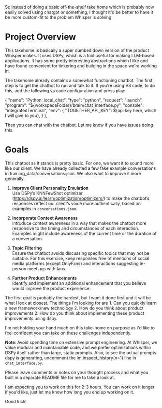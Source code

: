 So instead of doing a basic off-the-shelf take home which is probably now easily solved using chatgpt or something, I thought it'd be better to have it be more custom-fit to the problem Whisper is solving.

# Project Overview

This takehome is basically a super dumbed down version of the product Whisper makes. It uses DSPy, which is a tool useful for making LLM-based applications. It has some pretty interesting abstractions which I like and have found convenient for tinkering and building in the space we're working in.

The takehome already contains a somewhat functioning chatbot. The first step is to get the chatbot to run and talk to it. If you're using VS code, to do this, add the following vs code configuration and press play:

{
    "name": "Python: local_chat",
    "type": "python",
    "request": "launch",
    "program": "${workspaceFolder}/brain/chat_interface.py",
    "console": "integratedTerminal",
    "env": {
        "TOGETHER_API_KEY": ${api key here, which I will give to you},
    }
},

Then you can chat with the chatbot. Let me know if you have issues doing this.

# Goals

This chatbot as it stands is pretty basic. For one, we want it to sound more like our client. We have already collected a few fake example conversations in training_data/conversations.json. We also want to improve it more generally.

1. **Improve Client Personality Emulation**  
   Use DSPy’s KNNFewShot optimizer (https://dspy.ai/learn/optimization/optimizers/) to make the chatbot’s responses reflect our client’s voice more authentically, based on examples in `conversations.json`.

2. **Incorporate Context Awareness**  
   Introduce context awareness in a way that makes the chatbot more responsive to the timing and circumstances of each interaction. Examples might include awareness of the current time or the duration of a conversation.

3. **Topic Filtering**  
   Ensure the chatbot avoids discussing specific topics that may not be suitable. For this exercise, keep responses free of mentions of social media platforms (except OnlyFans) and interactions suggesting in-person meetings with fans.

4. **Further Product Enhancements**  
   Identify and implement an additional enhancement that you believe would improve the product experience.

The first goal is probably the hardest, but I want it done first and it will be what I look at closest. The things I'm looking for are 1. Can you quickly learn a new framework/new technology 2. How do you think about product improvements 2. 
How do you think about implementing these product improvements using dspy.

I'm not holding your hand much on this take-home on purpose as I'd like to feel confident you can take on these challenges independently.

**Note**: Avoid spending time on extensive prompt engineering. At Whisper, we value modular and maintainable code, and we prefer optimizations within DSPy itself rather than large, static prompts. Also, to see the actual prompts dspy is generating, uncomment the lm.inspect_history(n=1) line in `chat_interface.py`.

Please leave comments or notes on your thought process and what you built in a separate README file for me to take a look at.

I am expecting you to work on this for 2-3 hours. You can work on it longer if you'd like, just let me know how long you end up working on it.

Good luck!